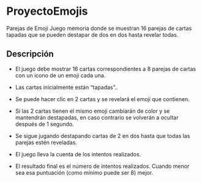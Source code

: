 # ProyectoEmojis

Parejas de Emoji
Juego memoria donde se muestran 16 parejas de cartas tapadas que se pueden destapar de dos en dos hasta revelar todas.

## Descripción

- El juego debe mostrar 16 cartas correspondientes a 8 parejas de
cartas con un icono de un emoji cada una.

- Las cartas inicialmente están “tapadas”..

- Se puede hacer clic en 2 cartas y se revelará el emoji que contienen.

- Si las 2 cartas tienen el mismo emoji cambiarán de color y se mantendrán destapadas, en
caso contrario se volverán a ocultar después de 1 segundo.

- Se sigue jugando destapando cartas de 2 en dos hasta que todas las
parejas estén reveladas.

- El juego lleva la cuenta de los intentos realizados.

- El resultado final es el número de intentos realizados. Cuando
menor sea esa puntuación (como mínimo puede ser 8) mejor.
